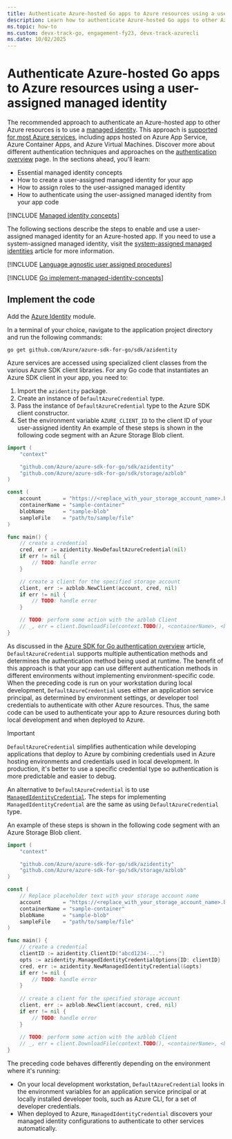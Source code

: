 ```yaml
---
title: Authenticate Azure-hosted Go apps to Azure resources using a user-assigned managed identity
description: Learn how to authenticate Azure-hosted Go apps to other Azure services using a user-assigned managed identity.
ms.topic: how-to
ms.custom: devx-track-go, engagement-fy23, devx-track-azurecli
ms.date: 10/02/2025
---
```


# Authenticate Azure-hosted Go apps to Azure resources using a user-assigned managed identity

The recommended approach to authenticate an Azure-hosted app to other Azure resources is to use a [managed identity](/entra/identity/managed-identities-azure-resources/overview). This approach is [supported for most Azure services](/entra/identity/managed-identities-azure-resources/managed-identities-status), including apps hosted on Azure App Service, Azure Container Apps, and Azure Virtual Machines. Discover more about different authentication techniques and approaches on the [authentication overview](authentication-overview.md) page. In the sections ahead, you'll learn:

- Essential managed identity concepts
- How to create a user-assigned managed identity for your app
- How to assign roles to the user-assigned managed identity
- How to authenticate using the user-assigned managed identity from your app code

[!INCLUDE [Managed identity concepts](../../../includes/authentication/managed-identity-concepts.md)]

The following sections describe the steps to enable and use a user-assigned managed identity for an Azure-hosted app. If you need to use a system-assigned managed identity, visit the [system-assigned managed identities](system-assigned-managed-identity.md) article for more information.

[!INCLUDE [Language agnostic user assigned procedures](<../../../includes/authentication/user-assigned-managed-identity.md>)]

[!INCLUDE [Go implement-managed-identity-concepts](../includes/implement-managed-identity-concepts.md)]

## Implement the code

Add the [Azure Identity](https://pkg.go.dev/github.com/Azure/azure-sdk-for-go/sdk/azidentity) module.

In a terminal of your choice, navigate to the application project directory and run the following commands:

```console
go get github.com/Azure/azure-sdk-for-go/sdk/azidentity
```


Azure services are accessed using specialized client classes from the various Azure SDK client libraries. For any Go code that instantiates an Azure SDK client in your app, you need to:

1. Import the `azidentity` package.
1. Create an instance of `DefaultAzureCredential` type.
1. Pass the instance of `DefaultAzureCredential` type to the Azure SDK client constructor.
1. Set the environment variable `AZURE_CLIENT_ID` to the client ID of your user-assigned identity
An example of these steps is shown in the following code segment with an Azure Storage Blob client.

```go
import (
	"context"

	"github.com/Azure/azure-sdk-for-go/sdk/azidentity"
	"github.com/Azure/azure-sdk-for-go/sdk/storage/azblob"
)

const (
	account       = "https://<replace_with_your_storage_account_name>.blob.core.windows.net/"
	containerName = "sample-container"
	blobName      = "sample-blob"
	sampleFile    = "path/to/sample/file"
)

func main() {
	// create a credential
	cred, err := azidentity.NewDefaultAzureCredential(nil)
	if err != nil {
		// TODO: handle error
	}

	// create a client for the specified storage account
	client, err := azblob.NewClient(account, cred, nil)
	if err != nil {
		// TODO: handle error
	}

	// TODO: perform some action with the azblob Client
	// _, err = client.DownloadFile(context.TODO(), <containerName>, <blobName>, <target_file>, <DownloadFileOptions>)
}
```

As discussed in the [Azure SDK for Go authentication overview](./authentication-overview.md) article, `DefaultAzureCredential` supports multiple authentication methods and determines the authentication method being used at runtime. The benefit of this approach is that your app can use different authentication methods in different environments without implementing environment-specific code. When the preceding code is run on your workstation during local development, `DefaultAzureCredential` uses either an application service principal, as determined by environment settings, or developer tool credentials to authenticate with other Azure resources. Thus, the same code can be used to authenticate your app to Azure resources during both local development and when deployed to Azure.

> [!IMPORTANT]
> `DefaultAzureCredential` simplifies authentication while developing applications that deploy to Azure by combining credentials used in Azure hosting environments and credentials used in local development. In production, it's better to use a specific credential type so authentication is more predictable and easier to debug.


An alternative to `DefaultAzureCredential` is to use [`ManagedIdentityCredential`](https://pkg.go.dev/github.com/Azure/azure-sdk-for-go/sdk/azidentity#ManagedIdentityCredential). The steps for implementing `ManagedIdentityCredential` are the same as using `DefaultAzureCredential` type.

An example of these steps is shown in the following code segment with an Azure Storage Blob client.

```go
import (
	"context"

	"github.com/Azure/azure-sdk-for-go/sdk/azidentity"
	"github.com/Azure/azure-sdk-for-go/sdk/storage/azblob"
)

const (
	// Replace placeholder text with your storage account name
	account       = "https://<replace_with_your_storage_account_name>.blob.core.windows.net/"
	containerName = "sample-container"
	blobName      = "sample-blob"
	sampleFile    = "path/to/sample/file"
)

func main() {
	// create a credential
	clientID := azidentity.ClientID("abcd1234-...")
	opts := azidentity.ManagedIdentityCredentialOptions{ID: clientID}
	cred, err := azidentity.NewManagedIdentityCredential(&opts)
	if err != nil {
		// TODO: handle error
	}
	
	// create a client for the specified storage account
	client, err := azblob.NewClient(account, cred, nil)
	if err != nil {
		// TODO: handle error
	}
	
	// TODO: perform some action with the azblob Client
	// _, err = client.DownloadFile(context.TODO(), <containerName>, <blobName>, <target_file>, <DownloadFileOptions>)
}
```

The preceding code behaves differently depending on the environment where it's running:

- On your local development workstation, `DefaultAzureCredential` looks in the environment variables for an application service principal or at locally installed developer tools, such as Azure CLI, for a set of developer credentials.
- When deployed to Azure, `ManagedIdentityCredential` discovers your managed identity configurations to authenticate to other services automatically.